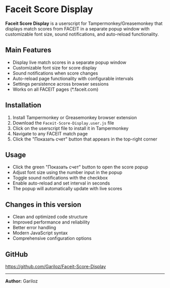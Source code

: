 # Faceit Score Display

**Faceit Score Display** is a userscript for Tampermonkey/Greasemonkey that displays match scores from FACEIT in a separate popup window with customizable font size, sound notifications, and auto-reload functionality.

## Main Features

* Display live match scores in a separate popup window
* Customizable font size for score display
* Sound notifications when score changes
* Auto-reload page functionality with configurable intervals
* Settings persistence across browser sessions
* Works on all FACEIT pages (*.faceit.com)

## Installation

1. Install Tampermonkey or Greasemonkey browser extension
2. Download the `Faceit-Score-Display.user.js` file
3. Click on the userscript file to install it in Tampermonkey
4. Navigate to any FACEIT match page
5. Click the "Показать счет" button that appears in the top-right corner

## Usage

* Click the green "Показать счет" button to open the score popup
* Adjust font size using the number input in the popup
* Toggle sound notifications with the checkbox
* Enable auto-reload and set interval in seconds
* The popup will automatically update with live scores

## Changes in this version

* Clean and optimized code structure
* Improved performance and reliability
* Better error handling
* Modern JavaScript syntax
* Comprehensive configuration options

## GitHub

https://github.com/Gariloz/Faceit-Score-Display

---

**Author:** Gariloz
